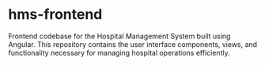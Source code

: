 # hms-frontend
Frontend codebase for the Hospital Management System built using Angular. This repository contains the user interface components, views, and functionality necessary for managing hospital operations efficiently.
